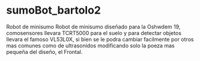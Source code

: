 # sumoBot_bartolo2
Robot de minisumo 
Robot de minisumo diseñado para la Oshwdem 19, comosensores llevara TCRT5000 para el suelo y para detectar objetos llevara el famoso VL53L0X, si bien se le podra cambiar facilmente por otros mas comunes como de ultrasonidos modificando solo la poeza mas pequeña del diseño, el Frontal.
